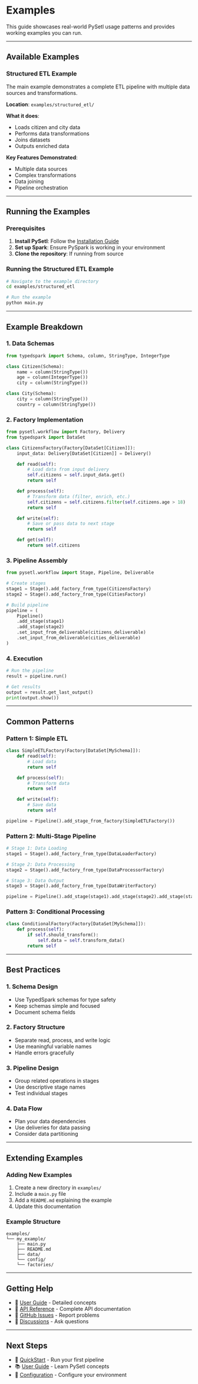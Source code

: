 # Examples

This guide showcases real-world PySetl usage patterns and provides working
examples you can run.

---

## Available Examples

### Structured ETL Example

The main example demonstrates a complete ETL pipeline with multiple data sources
and transformations.

**Location**: `examples/structured_etl/`

**What it does**:

- Loads citizen and city data
- Performs data transformations
- Joins datasets
- Outputs enriched data

**Key Features Demonstrated**:

- Multiple data sources
- Complex transformations
- Data joining
- Pipeline orchestration

---

## Running the Examples

### Prerequisites

1. **Install PySetl**: Follow the [Installation Guide](installation.md)
2. **Set up Spark**: Ensure PySpark is working in your environment
3. **Clone the repository**: If running from source

### Running the Structured ETL Example

```bash
# Navigate to the example directory
cd examples/structured_etl

# Run the example
python main.py
```

---

## Example Breakdown

### 1. Data Schemas

```python
from typedspark import Schema, column, StringType, IntegerType

class Citizen(Schema):
    name = column(StringType())
    age = column(IntegerType())
    city = column(StringType())

class City(Schema):
    city = column(StringType())
    country = column(StringType())
```

### 2. Factory Implementation

```python
from pysetl.workflow import Factory, Delivery
from typedspark import DataSet

class CitizensFactory(Factory[DataSet[Citizen]]):
    input_data: Delivery[DataSet[Citizen]] = Delivery()

    def read(self):
        # Load data from input delivery
        self.citizens = self.input_data.get()
        return self

    def process(self):
        # Transform data (filter, enrich, etc.)
        self.citizens = self.citizens.filter(self.citizens.age > 18)
        return self

    def write(self):
        # Save or pass data to next stage
        return self

    def get(self):
        return self.citizens
```

### 3. Pipeline Assembly

```python
from pysetl.workflow import Stage, Pipeline, Deliverable

# Create stages
stage1 = Stage().add_factory_from_type(CitizensFactory)
stage2 = Stage().add_factory_from_type(CitiesFactory)

# Build pipeline
pipeline = (
    Pipeline()
    .add_stage(stage1)
    .add_stage(stage2)
    .set_input_from_deliverable(citizens_deliverable)
    .set_input_from_deliverable(cities_deliverable)
)
```

### 4. Execution

```python
# Run the pipeline
result = pipeline.run()

# Get results
output = result.get_last_output()
print(output.show())
```

---

## Common Patterns

### Pattern 1: Simple ETL

```python
class SimpleETLFactory(Factory[DataSet[MySchema]]):
    def read(self):
        # Load data
        return self

    def process(self):
        # Transform data
        return self

    def write(self):
        # Save data
        return self

pipeline = Pipeline().add_stage_from_factory(SimpleETLFactory())
```

### Pattern 2: Multi-Stage Pipeline

```python
# Stage 1: Data Loading
stage1 = Stage().add_factory_from_type(DataLoaderFactory)

# Stage 2: Data Processing
stage2 = Stage().add_factory_from_type(DataProcessorFactory)

# Stage 3: Data Output
stage3 = Stage().add_factory_from_type(DataWriterFactory)

pipeline = Pipeline().add_stage(stage1).add_stage(stage2).add_stage(stage3)
```

### Pattern 3: Conditional Processing

```python
class ConditionalFactory(Factory[DataSet[MySchema]]):
    def process(self):
        if self.should_transform():
            self.data = self.transform_data()
        return self
```

---

## Best Practices

### 1. Schema Design

- Use TypedSpark schemas for type safety
- Keep schemas simple and focused
- Document schema fields

### 2. Factory Structure

- Separate read, process, and write logic
- Use meaningful variable names
- Handle errors gracefully

### 3. Pipeline Design

- Group related operations in stages
- Use descriptive stage names
- Test individual stages

### 4. Data Flow

- Plan your data dependencies
- Use deliveries for data passing
- Consider data partitioning

---

## Extending Examples

### Adding New Examples

1. Create a new directory in `examples/`
2. Include a `main.py` file
3. Add a `README.md` explaining the example
4. Update this documentation

### Example Structure

```
examples/
└── my_example/
    ├── main.py
    ├── README.md
    ├── data/
    └── config/
    └── factories/
```

---

## Getting Help

- 📖 [User Guide](../user-guide/configuration.md) - Detailed concepts
- 🔧 [API Reference](../api/pysetl.md) - Complete API documentation
- 🐛 [GitHub Issues](https://github.com/JhossePaul/pysetl/issues) - Report problems
- 💬 [Discussions](https://github.com/JhossePaul/pysetl/discussions) - Ask questions

---

## Next Steps

- 🚀 [QuickStart](index.md) - Run your first pipeline
- 📚 [User Guide](../user-guide/index.md) - Learn PySetl concepts
- 🔧 [Configuration](../user-guide/configuration.md) - Configure your environment
